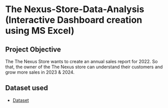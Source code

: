# The Nexus-Store-Data-Analysis (Interactive Dashboard creation using MS Excel)
## Project Objective
The The Nexus Store wants to create an annual sales report for 2022. So that, the owner of the The Nexus store can understand their customers and grow more sales in 2023 & 2024.

## Dataset used
- <a href="https://github.com/Tushaar8/Data-Analysis-Dashboard/blob/main/The%20Nexus%20Store%20(Project).xlsx">Dataset</a>
